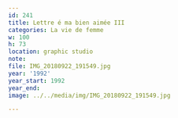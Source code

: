 ```yaml
---
id: 241
title: Lettre é ma bien aimée III
categories: La vie de femme
w: 100
h: 73
location: graphic studio
note:
file: IMG_20180922_191549.jpg
year: '1992'
year_start: 1992
year_end:
image: ../../media/img/IMG_20180922_191549.jpg

---
```


